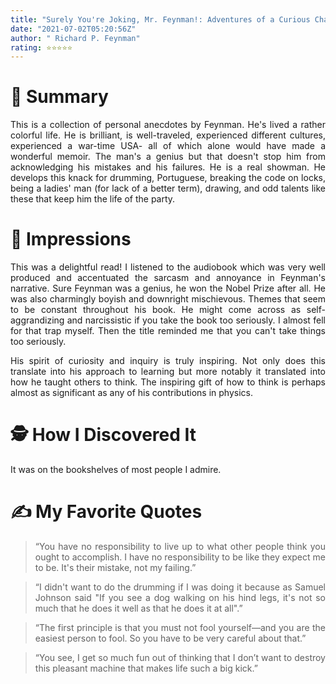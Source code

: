 ```yaml
---
title: "Surely You're Joking, Mr. Feynman!: Adventures of a Curious Character"
date: "2021-07-02T05:20:56Z"
author: " Richard P. Feynman"
rating: ⭐⭐⭐⭐⭐
---
```


<style>
body {
text-align: justify}
</style>

# 🚀 Summary

This is a collection of personal anecdotes by Feynman. He's lived a rather colorful life. He is brilliant, is well-traveled, experienced different cultures, experienced a war-time USA- all of which alone would have made a wonderful memoir. The man's a genius but that doesn't stop him from acknowledging his mistakes and his failures. He is a real showman. He develops this knack for drumming, Portuguese, breaking the code on locks, being a ladies' man (for lack of a better term), drawing, and odd talents like these that keep him the life of the party.

# 🎨 Impressions

This was a delightful read! I listened to the audiobook which was very well produced and accentuated the sarcasm and annoyance in Feynman's narrative.
Sure Feynman was a genius, he won the Nobel Prize after all. He was also charmingly boyish and downright mischievous. Themes that seem to be constant throughout his book. He might come across as self-aggrandizing and narcissistic if you take the book too seriously. I almost fell for that trap myself. Then the title reminded me that you can't take things too seriously.

His spirit of curiosity and inquiry is truly inspiring. Not only does this translate into his approach to learning but more notably it translated into how he taught others to think. The inspiring gift of how to think is perhaps almost as significant as any of his contributions in physics.

# 🕵 How I Discovered It

It was on the bookshelves of most people I admire.

# ✍️ My Favorite Quotes

> “You have no responsibility to live up to what other people think you ought to accomplish. I have no responsibility to be like they expect me to be. It's their mistake, not my failing.”

> “I didn't want to do the drumming if I was doing it because as Samuel Johnson said "If you see a dog walking on his hind legs, it's not so much that he does it well as that he does it at all".”

> “The first principle is that you must not fool yourself—and you are the easiest person to fool. So you have to be very careful about that.”

> “You see, I get so much fun out of thinking that I don’t want to destroy this pleasant machine that makes life such a big kick.”
